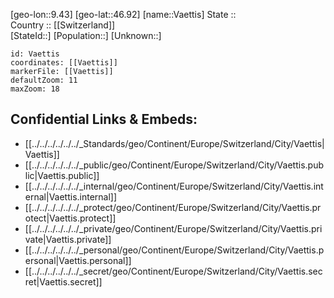﻿---
location: [46.92,9.43] 
mapzoom: [7,12] 
mapmarker: city 
type: City
tags:
- geo/City


SpocWebEntityId: 35369
isDeleted: false
confidential: public

---
[geo-lon::9.43] 
[geo-lat::46.92] 
[name::Vaettis] 
State ::  
Country :: [[Switzerland]]  
[StateId::] 
[Population::] 
[Unknown::] 


```leaflet
id: Vaettis
coordinates: [[Vaettis]] 
markerFile: [[Vaettis]] 
defaultZoom: 11 
maxZoom: 18
```


## Confidential Links & Embeds: 
- [[../../../../../../_Standards/geo/Continent/Europe/Switzerland/City/Vaettis|Vaettis]] 
- [[../../../../../../_public/geo/Continent/Europe/Switzerland/City/Vaettis.public|Vaettis.public]] 
- [[../../../../../../_internal/geo/Continent/Europe/Switzerland/City/Vaettis.internal|Vaettis.internal]] 
- [[../../../../../../_protect/geo/Continent/Europe/Switzerland/City/Vaettis.protect|Vaettis.protect]] 
- [[../../../../../../_private/geo/Continent/Europe/Switzerland/City/Vaettis.private|Vaettis.private]] 
- [[../../../../../../_personal/geo/Continent/Europe/Switzerland/City/Vaettis.personal|Vaettis.personal]] 
- [[../../../../../../_secret/geo/Continent/Europe/Switzerland/City/Vaettis.secret|Vaettis.secret]] 
